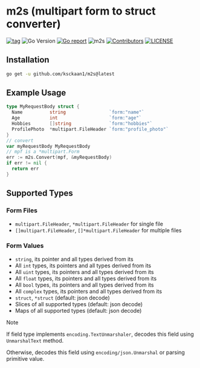 # m2s (multipart form to struct converter)

[![tag](https://img.shields.io/github/tag/ksckaan1/m2s.svg)](https://github.com/ksckaan1/m2s/releases)
![Go Version](https://img.shields.io/badge/Go-%3E%3D%201.23.4-%23007d9c)
[![Go report](https://goreportcard.com/badge/github.com/ksckaan1/m2s)](https://goreportcard.com/report/github.com/ksckaan1/m2s)
![m2s](https://img.shields.io/badge/coverage-100%25-green?style=flat)
[![Contributors](https://img.shields.io/github/contributors/ksckaan1/m2s)](https://github.com/ksckaan1/m2s/graphs/contributors)
[![LICENSE](https://img.shields.io/badge/LICENCE-MIT-orange?style=flat)](./LICENSE)

## Installation
```sh
go get -u github.com/ksckaan1/m2s@latest
```

## Example Usage

```go
type MyRequestBody struct {
  Name          string                `form:"name"`
  Age           int                   `form:"age"`
  Hobbies       []string              `form:"hobbies"`
  ProfilePhoto  *multipart.FileHeader `form:"profile_photo"`
}
// convert 
var myRequestBody MyRequestBody
// mpf is a *multipart.Form
err := m2s.Convert(mpf, &myRequestBody)
if err != nil {
  return err
}
```

## Supported Types

### Form Files
- `multipart.FileHeader`, `*multipart.FileHeader` for single file
- `[]multipart.FileHeader`, `[]*multipart.FileHeader` for multiple files

### Form Values
- `string`, its pointer and all types derived from its
- All `int` types, its pointers and all types derived from its
- All `uint` types, its pointers and all types derived from its
- All `float` types, its pointers and all types derived from its
- All `bool` types, its pointers and all types derived from its
- All `complex` types, its pointers and all types derived from its
- `struct`, `*struct` (default: json decode)
- Slices of all supported types (default: json decode)
- Maps of all supported types (default: json decode)

> [!NOTE]  
> If field type implements `encoding.TextUnmarshaler`, decodes this field using `UnmarshalText` method.
> 
> Otherwise, decodes this field using `encoding/json.Unmarshal` or parsing primitive value.